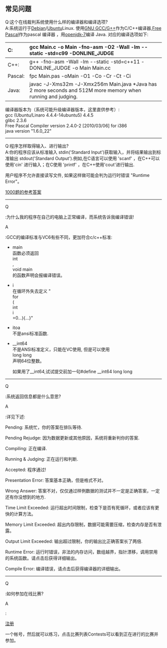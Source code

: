 ## 常见问题

Q:这个在线裁判系统使用什么样的编译器和编译选项?  
A:系统运行于[Debian](http://www.debian.org/)/[Ubuntu](http://www.ubuntu.com/)Linux. 使用[GNU GCC/G++](http://gcc.gnu.org/)作为C/C++编译器,[Free Pascal](http://www.freepascal.org/)作为pascal 编译器 ，用[openjdk-7](http://openjdk.java.net/)编译 Java. 对应的编译选项如下:

| C: | gcc Main.c -o Main -fno-asm -O2 -Wall -lm --static -std=c99 -DONLINE\_JUDGE |
| :--- | :--- |
| C++: | g++ -fno-asm -Wall -lm --static -std=c++11 -DONLINE\_JUDGE -o Main Main.cc |
| Pascal: | fpc Main.pas -oMain -O1 -Co -Cr -Ct -Ci |
| Java: | javac -J-Xms32m -J-Xmx256m Main.java \*Java has 2 more seconds and 512M more memory when running and judging. |

编译器版本为（系统可能升级编译器版本，这里直供参考）:  
gcc \(Ubuntu/Linaro 4.4.4-14ubuntu5\) 4.4.5  
glibc 2.3.6  
Free Pascal Compiler version 2.4.0-2 \[2010/03/06\] for i386  
java version "1.6.0\_22"

---

Q:程序怎样取得输入、进行输出?  
A:你的程序应该从标准输入 stdin\('Standard Input'\)获取输入，并将结果输出到标准输出 stdout\('Standard Output'\).例如,在C语言可以使用 'scanf' ，在C++可以使用'cin' 进行输入；在C使用 'printf' ，在C++使用'cout'进行输出.

用户程序不允许直接读写文件, 如果这样做可能会判为运行时错误 "Runtime Error"。

[1000题的参考答案](/oj/student/1000.md)



---

Q

:为什么我的程序在自己的电脑上正常编译，而系统告诉我编译错误!

A

:GCC的编译标准与VC6有些不同，更加符合c/c++标准:

* main  
  函数必须返回  
  int  
  ,  
  void main  
  的函数声明会报编译错误。

* i  
  在循环外失去定义 "  
  for  
  \(  
  int  
  i  
  =0...\){...}"

* itoa  
  不是ansi标准函数.

* \_\_int64  
  不是ANSI标准定义，只能在VC使用, 但是可以使用  
  long long  
  声明64位整数。

  如果用了\_\_int64,试试提交前加一句\#define \_\_int64 long long

---

Q

:系统返回信息都是什么意思?

A

:详见下述:

Pending: 系统忙，你的答案在排队等待.

Pending Rejudge: 因为数据更新或其他原因，系统将重新判你的答案.

Compiling: 正在编译.

Running & Judging: 正在运行和判断.

Accepted: 程序通过!

Presentation Error: 答案基本正确，但是格式不对。

Wrong Answer: 答案不对，仅仅通过样例数据的测试并不一定是正确答案，一定还有你没想到的地方.

Time Limit Exceeded: 运行超出时间限制，检查下是否有死循环，或者应该有更快的计算方法。

Memory Limit Exceeded: 超出内存限制，数据可能需要压缩，检查内存是否有泄露。

Output Limit Exceeded: 输出超过限制，你的输出比正确答案长了两倍.

Runtime Error: 运行时错误，非法的内存访问，数组越界，指针漂移，调用禁用的系统函数。请点击后获得详细输出。

Compile Error: 编译错误，请点击后获得编译器的详细输出。

---

Q

:如何参加在线比赛?

A

:

[注册](http://oj.nbdp.net/registerpage.php)

一个帐号，然后就可以练习，点击比赛列表Contests可以看到正在进行的比赛并参加。

